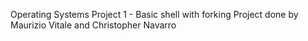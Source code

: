Operating Systems Project 1 - Basic shell with forking
Project done by Maurizio Vitale and Christopher Navarro